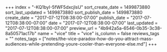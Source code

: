 +++
index = "-KQ1byI-5fWF5dxcjlsU"
sort_create_date = 1499873880
sort_last_updated = 1499873880
sort_publish_date = 1499873880
create_date = "2017-07-12T08:38:00-07:00"
publish_date = "2017-07-12T08:38:00-07:00"
date = "2017-07-12T08:38:00-07:00"
last_updated = "2017-07-12T08:38:00-07:00"
preview_url = "4b942a5a-6546-0b35-3c38-8a50571ac17b"
name = "vice"
title = "vice"
is_column = false
reviews_tags = ""
notes_tags = ["notes/the-vice-paradox-how-do-you-attract-mass-audiences-while-pretending-youre-cooler-than-everyone-else.md"]
+++

